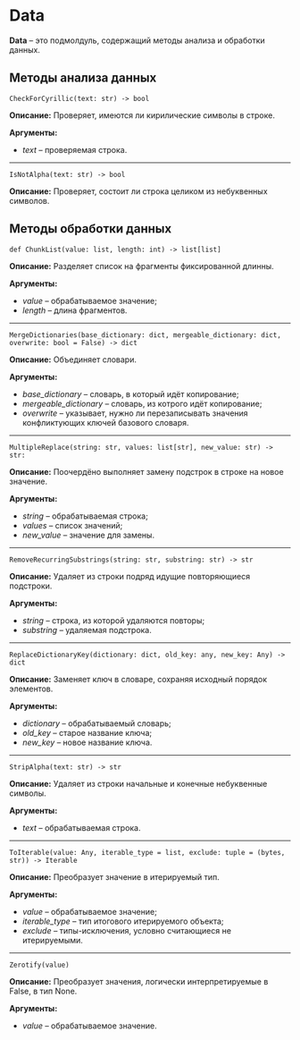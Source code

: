 # Data
**Data** – это подмолдуль, содержащий методы анализа и обработки данных.

## Методы анализа данных
`CheckForCyrillic(text: str) -> bool`

**Описание:** Проверяет, имеются ли кирилические символы в строке.

**Аргументы:**
* _text_ – проверяемая строка.
___

`IsNotAlpha(text: str) -> bool`

**Описание:** Проверяет, состоит ли строка целиком из небуквенных символов.

## Методы обработки данных
`def ChunkList(value: list, length: int) -> list[list]`

**Описание:** Разделяет список на фрагменты фиксированной длинны.

**Аргументы:**
* _value_ – обрабатываемое значение;
* _length_ – длина фрагментов.
___
`MergeDictionaries(base_dictionary: dict, mergeable_dictionary: dict, overwrite: bool = False) -> dict`

**Описание:** Объединяет словари.

**Аргументы:**
* _base_dictionary_ – словарь, в который идёт копирование;
* _mergeable_dictionary_ – словарь, из котрого идёт копирование;
* _overwrite_ – указывает, нужно ли перезаписывать значения конфликтующих ключей базового словаря.
___
`MultipleReplace(string: str, values: list[str], new_value: str) -> str:`

**Описание:** Поочердёно выполняет замену подстрок в строке на новое значение.

**Аргументы:**
* _string_ – обрабатываемая строка;
* _values_ – список значений;
* _new_value_ – значение для замены.
___
`RemoveRecurringSubstrings(string: str, substring: str) -> str`

**Описание:** Удаляет из строки подряд идущие повторяющиеся подстроки.

**Аргументы:**
* _string_ – строка, из которой удаляются повторы;
* _substring_ – удаляемая подстрока.
___
`ReplaceDictionaryKey(dictionary: dict, old_key: any, new_key: Any) -> dict`

**Описание:** Заменяет ключ в словаре, сохраняя исходный порядок элементов.

**Аргументы:**
* _dictionary_ – обрабатываемый словарь;
* _old_key_ – старое название ключа;
* _new_key_ – новое название ключа.
___
`StripAlpha(text: str) -> str`

**Описание:** Удаляет из строки начальные и конечные небуквенные символы.

**Аргументы:**
* _text_ – обрабатываемая строка.
___
`ToIterable(value: Any, iterable_type = list, exclude: tuple = (bytes, str)) -> Iterable`

**Описание:** Преобразует значение в итерируемый тип.

**Аргументы:**
* _value_ – обрабатываемое значение;
* _iterable_type_ – тип итогового итерируемого объекта;
* _exclude_ – типы-исключения, условно считающиеся не итерируемыми.
___
`Zerotify(value) `

**Описание:** Преобразует значения, логически интерпретируемые в False, в тип None.

**Аргументы:**
* _value_ – обрабатываемое значение.